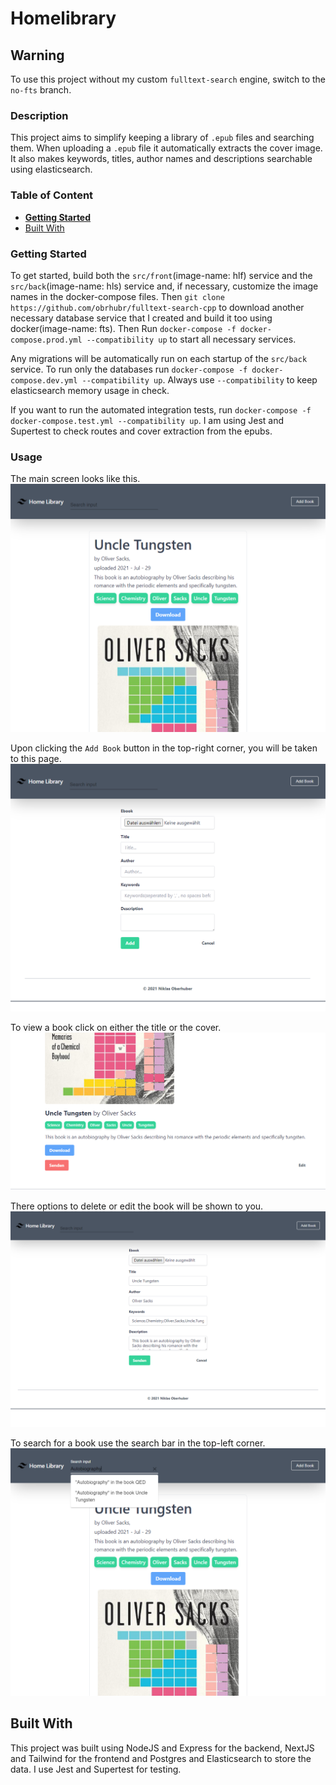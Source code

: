 # Homelibrary

## Warning

To use this project without my custom `fulltext-search` engine, switch to the `no-fts` branch. 

### Description

This project aims to simplify keeping a library of `.epub` files and searching them. When uploading a `.epub` file it automatically extracts the cover image. It also makes keywords, titles, author names and descriptions searchable using elasticsearch.

### Table of Content

- [**Getting Started**](#getting-started)
- [Built With](#built-with)

### Getting Started

To get started, build both the `src/front`(image-name: hlf) service and the `src/back`(image-name: hls) service and, if necessary, customize the image names in the docker-compose files. Then `git clone https://github.com/obrhubr/fulltext-search-cpp` to download another necessary database service that I created and build it too using docker(image-name: fts). Then Run `docker-compose -f docker-compose.prod.yml --compatibility up` to start all necessary services.

Any migrations will be automatically run on each startup of the `src/back` service. To run only the databases run `docker-compose -f docker-compose.dev.yml --compatibility up`. Always use `--compatibility` to keep elasticsearch memory usage in check.

If you want to run the automated integration tests, run `docker-compose -f docker-compose.test.yml --compatibility up`. I am using Jest and Supertest to check routes and cover extraction from the epubs.

### Usage

The main screen looks like this.
![main.png](./images/main.png)

Upon clicking the `Add Book` button in the top-right corner, you will be taken to this page.
![add.png](./images/add.png)

To view a book click on either the title or the cover.
![view.png](./images/view.png)

There options to delete or edit the book will be shown to you.
![edit.png](./images/edit.png)

To search for a book use the search bar in the top-left corner.
![search.png](./images/search.png)

## Built With

This project was built using NodeJS and Express for the backend, NextJS and Tailwind for the frontend and Postgres and Elasticsearch to store the data. I use Jest and Supertest for testing.